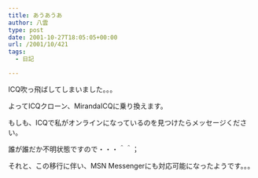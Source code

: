 ```yaml
---
title: あうあうあ
author: 八雲
type: post
date: 2001-10-27T18:05:05+00:00
url: /2001/10/421
tags:
  - 日記

---
```

ICQ吹っ飛ばしてしまいました。。。
  
よってICQクローン、MirandaICQに乗り換えます。
  
もしも、ICQで私がオンラインになっているのを見つけたらメッセージください。
  
誰が誰だか不明状態ですので・・・＾＾；

それと、この移行に伴い、MSN Messengerにも対応可能になったようです。。。
